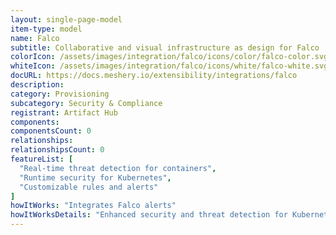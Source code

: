 ```yaml
---
layout: single-page-model
item-type: model
name: Falco
subtitle: Collaborative and visual infrastructure as design for Falco
colorIcon: /assets/images/integration/falco/icons/color/falco-color.svg
whiteIcon: /assets/images/integration/falco/icons/white/falco-white.svg
docURL: https://docs.meshery.io/extensibility/integrations/falco
description: 
category: Provisioning
subcategory: Security & Compliance
registrant: Artifact Hub
components: 
componentsCount: 0
relationships: 
relationshipsCount: 0
featureList: [
  "Real-time threat detection for containers",
  "Runtime security for Kubernetes",
  "Customizable rules and alerts"
]
howItWorks: "Integrates Falco alerts"
howItWorksDetails: "Enhanced security and threat detection for Kubernetes environments"
---
```

